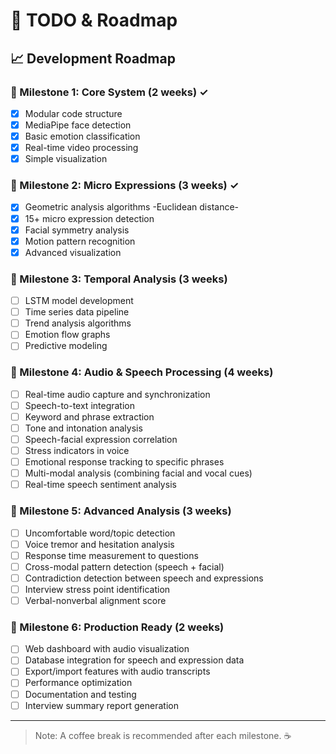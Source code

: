 # 🚀 TODO & Roadmap

## 📈 Development Roadmap

### 🎯 Milestone 1: Core System (2 weeks) ✓
- [x] Modular code structure
- [x] MediaPipe face detection
- [x] Basic emotion classification
- [x] Real-time video processing
- [x] Simple visualization

### 🎯 Milestone 2: Micro Expressions (3 weeks) ✓
- [x] Geometric analysis algorithms -Euclidean distance-
- [x] 15+ micro expression detection
- [x] Facial symmetry analysis
- [x] Motion pattern recognition
- [x] Advanced visualization

### 🎯 Milestone 3: Temporal Analysis (3 weeks)
- [ ] LSTM model development
- [ ] Time series data pipeline
- [ ] Trend analysis algorithms
- [ ] Emotion flow graphs
- [ ] Predictive modeling

### 🎯 Milestone 4: Audio & Speech Processing (4 weeks)
- [ ] Real-time audio capture and synchronization
- [ ] Speech-to-text integration
- [ ] Keyword and phrase extraction
- [ ] Tone and intonation analysis
- [ ] Speech-facial expression correlation
- [ ] Stress indicators in voice
- [ ] Emotional response tracking to specific phrases
- [ ] Multi-modal analysis (combining facial and vocal cues)
- [ ] Real-time speech sentiment analysis

### 🎯 Milestone 5: Advanced Analysis (3 weeks)
- [ ] Uncomfortable word/topic detection
- [ ] Voice tremor and hesitation analysis
- [ ] Response time measurement to questions
- [ ] Cross-modal pattern detection (speech + facial)
- [ ] Contradiction detection between speech and expressions
- [ ] Interview stress point identification
- [ ] Verbal-nonverbal alignment score

### 🎯 Milestone 6: Production Ready (2 weeks)
- [ ] Web dashboard with audio visualization
- [ ] Database integration for speech and expression data
- [ ] Export/import features with audio transcripts
- [ ] Performance optimization
- [ ] Documentation and testing
- [ ] Interview summary report generation

---

> Note: A coffee break is recommended after each milestone. ☕


